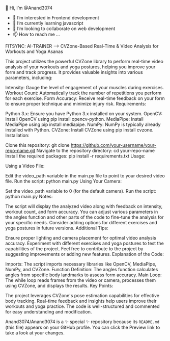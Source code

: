  👋 Hi, I’m @Anand3074
- 👀 I’m interested in Frontend development
- 🌱 I’m currently learning javascript
- 💞️ I’m looking to collaborate on web development
- 📫 How to reach me ...


FITSYNC: AI-TRAINER --> CVZone-Based Real-Time & Video Analysis for Workouts and Yoga Asanas

This project utilizes the powerful CVZone library to perform real-time video analysis of your workouts and yoga postures, helping you improve your form and track progress. It provides valuable insights into various parameters, including:

Intensity: Gauge the level of engagement of your muscles during exercises.
Workout Count: Automatically track the number of repetitions you perform for each exercise.
Form Accuracy: Receive real-time feedback on your form to ensure proper technique and minimize injury risk.
Requirements:

Python 3.x: Ensure you have Python 3.x installed on your system.
OpenCV: Install OpenCV using pip install opencv-python.
MediaPipe: Install MediaPipe using pip install mediapipe.
NumPy: NumPy is typically already installed with Python.
CVZone: Install CVZone using pip install cvzone.
Installation:

Clone this repository: git clone https://github.com/your-username/your-repo-name.git
Navigate to the repository directory: cd your-repo-name
Install the required packages: pip install -r requirements.txt
Usage:

Using a Video File:

Edit the video_path variable in the main.py file to point to your desired video file.
Run the script: python main.py
Using Your Camera:

Set the video_path variable to 0 (for the default camera).
Run the script: python main.py
Notes:

The script will display the analyzed video along with feedback on intensity, workout count, and form accuracy.
You can adjust various parameters in the angles function and other parts of the code to fine-tune the analysis for your specific needs.
Consider adding options for different exercises and yoga postures in future versions.
Additional Tips:

Ensure proper lighting and camera placement for optimal video analysis accuracy.
Experiment with different exercises and yoga postures to test the capabilities of the project.
Feel free to contribute to the project by suggesting improvements or adding new features.
Explanation of the Code:

Imports: The script imports necessary libraries like OpenCV, MediaPipe, NumPy, and CVZone.
Function Definition: The angles function calculates angles from specific body landmarks to assess form accuracy.
Main Loop: The while loop reads frames from the video or camera, processes them using CVZone, and displays the results.
Key Points:

The project leverages CVZone's pose estimation capabilities for effective body tracking.
Real-time feedback and insights help users improve their workouts and yoga practice.
The code is well-structured and commented for easy understanding and modification.

Anand3074/Anand3074 is a ✨ special ✨ repository because its `README.md` (this file) appears on your GitHub profile.
You can click the Preview link to take a look at your changes.

